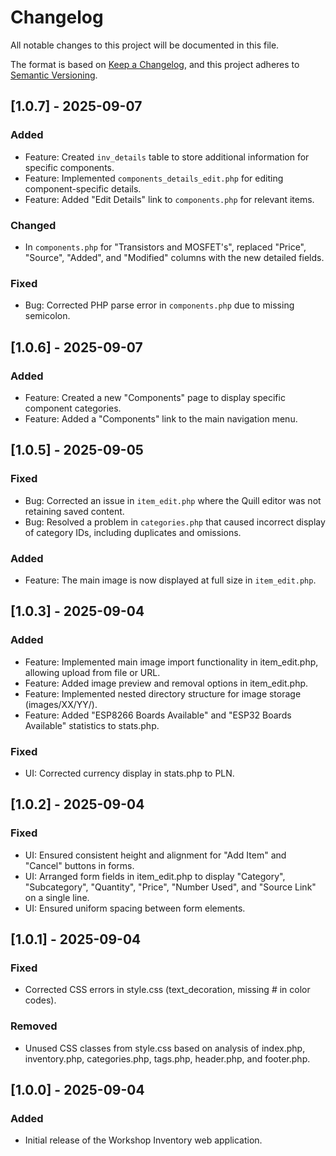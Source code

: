 # Changelog

All notable changes to this project will be documented in this file.

The format is based on [Keep a Changelog](https://keepachangelog.com/en/1.0.0/),
and this project adheres to [Semantic Versioning](https://semver.org/spec/v2.0.0.html).



## [1.0.7] - 2025-09-07
### Added
- Feature: Created `inv_details` table to store additional information for specific components.
- Feature: Implemented `components_details_edit.php` for editing component-specific details.
- Feature: Added "Edit Details" link to `components.php` for relevant items.
### Changed
- In `components.php` for "Transistors and MOSFET's", replaced "Price", "Source", "Added", and "Modified" columns with the new detailed fields.
### Fixed
- Bug: Corrected PHP parse error in `components.php` due to missing semicolon.


## [1.0.6] - 2025-09-07
### Added
- Feature: Created a new "Components" page to display specific component categories.
- Feature: Added a "Components" link to the main navigation menu.

## [1.0.5] - 2025-09-05
### Fixed
- Bug: Corrected an issue in `item_edit.php` where the Quill editor was not retaining saved content.
- Bug: Resolved a problem in `categories.php` that caused incorrect display of category IDs, including duplicates and omissions.
### Added
- Feature: The main image is now displayed at full size in `item_edit.php`.

## [1.0.3] - 2025-09-04
### Added
- Feature: Implemented main image import functionality in item_edit.php, allowing upload from file or URL.
- Feature: Added image preview and removal options in item_edit.php.
- Feature: Implemented nested directory structure for image storage (images/XX/YY/).
- Feature: Added "ESP8266 Boards Available" and "ESP32 Boards Available" statistics to stats.php.
### Fixed
- UI: Corrected currency display in stats.php to PLN.

## [1.0.2] - 2025-09-04
### Fixed
- UI: Ensured consistent height and alignment for "Add Item" and "Cancel" buttons in forms.
- UI: Arranged form fields in item_edit.php to display "Category", "Subcategory", "Quantity", "Price", "Number Used", and "Source Link" on a single line.
- UI: Ensured uniform spacing between form elements.

## [1.0.1] - 2025-09-04
### Fixed
- Corrected CSS errors in style.css (text_decoration, missing # in color codes).
### Removed
- Unused CSS classes from style.css based on analysis of index.php, inventory.php, categories.php, tags.php, header.php, and footer.php.

## [1.0.0] - 2025-09-04
### Added
- Initial release of the Workshop Inventory web application.